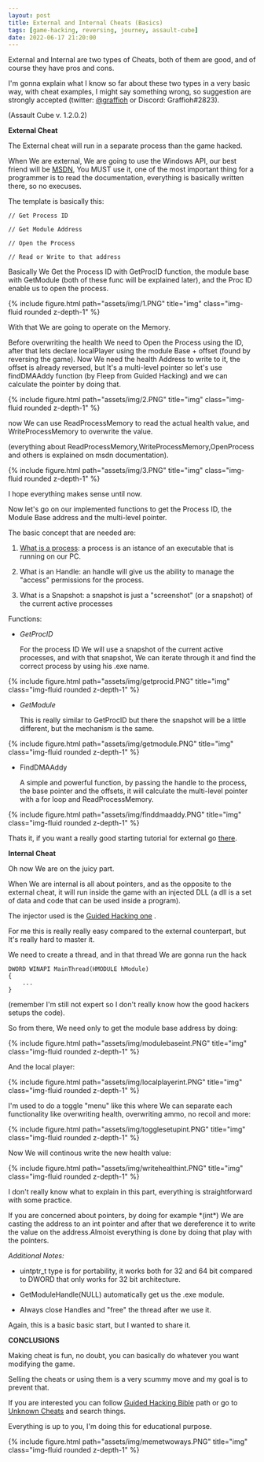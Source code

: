 ```yaml
---
layout: post
title: External and Internal Cheats (Basics)
tags: [game-hacking, reversing, journey, assault-cube]
date: 2022-06-17 21:20:00
---
```


External and Internal are two types of Cheats, both of them are good, and of course they have pros and cons.

I'm gonna explain what I know so far about these two types in a very basic way, with cheat examples, I might say something wrong, so suggestion are strongly accepted (twitter: [@graffioh](https://twitter.com/graffioh) or Discord: Graffioh#2823).

(Assault Cube v. 1.2.0.2)

**External Cheat**

The External cheat will run in a separate process than the game hacked.

When We are external, We are going to use the Windows API, our best friend will be [MSDN](https://docs.microsoft.com), You MUST use it, one of the most important thing for a programmer is to read the documentation, everything is basically written there, so no execuses.

The template is basically this:

    // Get Process ID

    // Get Module Address

    // Open the Process

    // Read or Write to that address

Basically We Get the Process ID with GetProcID function, the module base with GetModule (both of these func will be explained later), and the Proc ID enable us to open the process.

{% include figure.html path="assets/img/1.PNG" title="img" class="img-fluid rounded z-depth-1" %}

With that We are going to operate on the Memory.

Before overwriting the health We need to Open the Process using the ID, after that lets declare localPlayer using the module Base + offset (found by reversing the game).
Now We need the health Address to write to it, the offset is already reversed, but It's a multi-level pointer so let's use findDMAAddy function (by Fleep from Guided Hacking) and we can calculate the pointer by doing that.

{% include figure.html path="assets/img/2.PNG" title="img" class="img-fluid rounded z-depth-1" %}

now We can use ReadProcessMemory to read the actual health value, and WriteProcessMemory to overwrite the value.

(everything about ReadProcessMemory,WriteProcessMemory,OpenProcess and others is explained on msdn documentation).

{% include figure.html path="assets/img/3.PNG" title="img" class="img-fluid rounded z-depth-1" %}

I hope everything makes sense until now.

Now let's go on our implemented functions to get the Process ID, the Module Base address and the multi-level pointer.

The basic concept that are needed are: 

1) [What is a process](https://www.tutorialspoint.com/what-is-a-process-in-operating-system): a process is an istance of an executable that is running on our PC.

2) What is an Handle: an handle will give us the ability to manage the "access" permissions for the process.

3) What is a Snapshot: a snapshot is just a "screenshot" (or a snapshot) of the current active processes

Functions:

+ *GetProcID*

    For the process ID We will use a snapshot of the current active processes, and with that snapshot, We can iterate through it and find the correct process by using his .exe name.

{% include figure.html path="assets/img/getprocid.PNG" title="img" class="img-fluid rounded z-depth-1" %}
    

+ *GetModule*
    
    This is really similar to GetProcID but there the snapshot will be a little different, but the mechanism is the same.

{% include figure.html path="assets/img/getmodule.PNG" title="img" class="img-fluid rounded z-depth-1" %}


+ FindDMAAddy

    A simple and powerful function, by passing the handle to the process, the base pointer and the offsets, it will calculate the multi-level pointer with a for loop and ReadProcessMemory. 

{% include figure.html path="assets/img/finddmaaddy.PNG" title="img" class="img-fluid rounded z-depth-1" %}

Thats it, if you want a really good starting tutorial for external go [there](https://www.unknowncheats.me/forum/programming-for-beginners/267073-coding-hacking-introduction-guide-practical-external-game-hacking.html).

**Internal Cheat**

Oh now We are on the juicy part.

When We are internal is all about pointers, and as the opposite to the external cheat, it will run inside the game with an injected DLL (a dll is a set of data and code that can be used inside a program).

The injector used is the [Guided Hacking one](https://guidedhacking.com/resources/guided-hacking-dll-injector.4/) .

For me this is really really easy compared to the external counterpart, but It's really hard to master it.

We need to create a thread, and in that thread We are gonna run the hack 

    DWORD WINAPI MainThread(HMODULE hModule)
    {
        ...
    }

(remember I'm still not expert so I don't really know how the good hackers setups the code).

So from there, We need only to get the module base address by doing:

{% include figure.html path="assets/img/modulebaseint.PNG" title="img" class="img-fluid rounded z-depth-1" %}

And the local player:

{% include figure.html path="assets/img/localplayerint.PNG" title="img" class="img-fluid rounded z-depth-1" %}

I'm used to do a toggle "menu" like this where We can separate each functionality like overwriting health, overwriting ammo, no recoil and more:

{% include figure.html path="assets/img/togglesetupint.PNG" title="img" class="img-fluid rounded z-depth-1" %}

Now We will continous write the new health value:

{% include figure.html path="assets/img/writehealthint.PNG" title="img" class="img-fluid rounded z-depth-1" %}

I don't really know what to explain in this part, everything is straightforward with some practice.

If you are concerned about pointers, by doing for example \*(int\*) We are casting the address to an int pointer and after that we dereference it to write the value on the address.Almoist everything is done by doing that play with the pointers.

*Additional Notes:* 
- uintptr_t type is for portability, it works both for 32 and 64 bit compared to DWORD that only works for 32 bit architecture.

- GetModuleHandle(NULL) automatically get us the .exe module.

- Always close Handles and "free" the thread after we use it.

Again, this is a basic basic start, but I wanted to share it.

**CONCLUSIONS**

Making cheat is fun, no doubt, you can basically do whatever you want modifying the game.

Selling the cheats or using them is a very scummy move and my goal is to prevent that.

If you are interested you can follow [Guided Hacking Bible](https://guidedhacking.com/threads/ghb0-game-hacking-bible-introduction.14450/) path or go to [Unknown Cheats](https://www.unknowncheats.me/forum/index.php) and search things.

Everything is up to you, I'm doing this for educational purpose.

{% include figure.html path="assets/img/memetwoways.PNG" title="img" class="img-fluid rounded z-depth-1" %}



